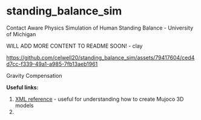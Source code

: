 # standing_balance_sim
Contact Aware Physics Simulation of Human Standing Balance - University of Michigan

WILL ADD MORE CONTENT TO README SOON! - clay

https://github.com/celwell20/standing_balance_sim/assets/79417604/ced4d7cc-f339-49a1-a985-7fb13aeb1961

Gravity Compensation


**Useful links:**

1. [XML reference](https://mujoco.readthedocs.io/en/stable/XMLreference.html#body-geom) - useful for understanding how to create Mujoco 3D models
2. 
